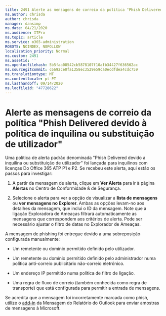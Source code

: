 ```yaml
---
title: 2491 Alerte as mensagens de correio da política "Phish Delivered devido à política de inquilina ou substituição de utilizador"
ms.author: chrisda
author: chrisda
manager: dansimp
ms.date: 04/21/2020
ms.audience: ITPro
ms.topic: article
ms.service: o365-administration
ROBOTS: NOINDEX, NOFOLLOW
localization_priority: Normal
ms.custom: 2491
ms.assetid: ''
ms.openlocfilehash: 5b5faa08542cb5878107f10afb34427f636562ac
ms.sourcegitcommit: c6692ce0fa1358ec3529e59ca0ecdfdea4cdc759
ms.translationtype: MT
ms.contentlocale: pt-PT
ms.lasthandoff: 09/14/2020
ms.locfileid: "47728622"
---
```

# <a name="alert-email-messages-from-the-phish-delivered-due-to-tenant-or-user-override-policy"></a>Alerte as mensagens de correio da política "Phish Delivered devido à política de inquilina ou substituição de utilizador"

Uma política de alerta padrão denominada "Phish Delivered devido a inquilina ou substituição de utilizador" foi lançada para inquilinos com licenças Do Office 365 ATP P1 e P2. Se recebeu este alerta, aqui estão os passos para investigar:

1. A partir da mensagem de alerta, clique em **Ver Alerta** para ir à página **Alertas** no Centro de Conformidade & de Segurança.

2. Selecione o alerta para ver a opção de visualizar a **lista de mensagens** ou **ver mensagens no Explorer**. Ambas as opções levam-no aos detalhes da mensagem, que inclui o ID da mensagem. Note que a ligação Exploradora de Ameaças filtrará automaticamente as mensagens que correspondem aos critérios de alerta. Pode ser necessário ajustar o filtro de datas no Explorador de Ameaças.

A mensagem de phishing foi entregue devido a uma sobreposição configurada manualmente:

- Um remetente ou domínio permitido definido pelo utilizador.

- Um remetente ou domínio permitido definido pelo administrador numa política anti-correio publicitário não-correio eletrónico.

- Um endereço IP permitido numa política de filtro de ligação.

- Uma regra de fluxo de correio (também conhecida como regra de transporte) que está configurada para permitir a entrada de mensagens.

Se acredita que a mensagem foi incorretamente marcada como phish, utilize o [add-in](https://support.office.com/article/b5caa9f1-cdf3-4443-af8c-ff724ea719d2) da Mensagem do Relatório do Outlook para enviar amostras de mensagens à Microsoft.

